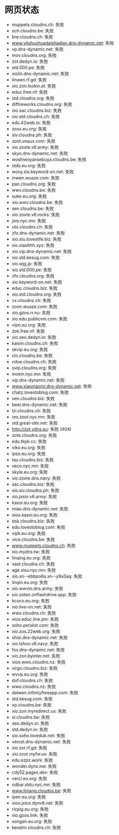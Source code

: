 # 网页状态
- muppets.cloudns.ch: 失败
- sch.cloudns.be: 失败
- bre.cloudns.ch: 失败
- www.yiluhuohuadaishadian.dns-dynamic.net: 失败
- vp.dns-dynamic.net: 失败
- mov.cloudns.org: 失败
- zot.dedyn.io: 失败
- std.000.pe: 失败
- xiolin.dns-dynamic.net: 失败
- linwen.rf.gd: 失败
- xio.zon.lookin.at: 失败
- educ.free.nf: 失败
- std.cloudns.org: 失败
- diffireworks.cloudns.org: 失败
- xio.sac.cloudns.biz: 失败
- xio.std.cloudns.ch: 失败
- edu.42web.io: 失败
- zosx.eu.org: 失败
- siv.cloudns.ph: 失败
- zoot.unaux.com: 失败
- xio.zoxte.v6.army: 失败
- skyo.dns-dynamic.net: 失败
- woshiwoyansebuya.cloudns.be: 失败
- stds.eu.org: 失败
- woxy.xio.keyword-on.net: 失败
- inwen.wuaze.com: 失败
- pan.cloudns.org: 失败
- wwv.cloudns.be: 失败
- suke.eu.org: 失败
- xio.wwv.cloudns.be: 失败
- sen.cloudns.be: 失败
- xio.zoxte.v6.rocks: 失败
- jxio.nyc.mn: 失败
- uto.cloudns.ch: 失败
- zfo.dns-dynamic.net: 失败
- xio.stu.loveslife.biz: 失败
- xio.xiaohhh.xyz: 失败
- xio.vip.dns-dynamic.net: 失败
- xio.std.kesug.com: 失败
- xio.wjg.jp: 失败
- xio.std.000.pe: 失败
- zfo.cloudns.org: 失败
- xio.keyword-on.net: 失败
- educ.cloudns.biz: 失败
- xio.std.cloudns.org: 失败
- vx.cloudns.ch: 失败
- zoon.wuaze.com: 失败
- xio.gzos.rr.nu: 失败
- xio.edu.publicvm.com: 失败
- vipn.eu.org: 失败
- zok.free.nf: 失败
- xio.xeo.dedyn.io: 失败
- kaixin.cloudns.ch: 失败
- skvip.eu.org: 失败
- clo.cloudns.be: 失败
- cdue.cloudns.ch: 失败
- svip.cloudns.org: 失败
- mokin.nyc.mn: 失败
- vip.dns-dynamic.net: 失败
- www.xiaomaomi.dns-dynamic.net: 失败
- chatz.lovestoblog.com: 失败
- ven.cloudns.biz: 失败
- beer.dns-dynamic.net: 失败
- lzi.cloudns.ch: 失败
- res.zoot.nyc.mn: 失败
- std.great-site.net: 失败
- http://zot.ydns.eu: 失败 (404)
- zote.cloudns.org: 失败
- edu.tkpk.cc: 失败
- viko.eu.org: 失败
- ipzo.eu.org: 失败
- tau.cloudns.biz: 失败
- veco.nyc.mn: 失败
- skyle.eu.org: 失败
- xio.zoxte.dns.navy: 失败
- sac.cloudns.biz: 失败
- xio.siv.cloudns.ph: 失败
- xio.jxsio.v6.army: 失败
- kaxoi.eu.org: 失败
- miao.dns-dynamic.net: 失败
- xioo.kaxoi.eu.org: 失败
- dsk.cloudns.biz: 失败
- edu.lovestoblog.com: 失败
- vipk.eu.org: 失败
- vice.cloudns.be: 失败
- www.muppets.cloudns.ch: 失败
- xio.mydns.tw: 失败
- linqing.eu.org: 失败
- vast.cloudns.ch: 失败
- age.xisu.nyc.mn: 失败
- xio.xn--ebbpo8a.xn--y9a3aq: 失败
- linqin.eu.org: 失败
- xio.wwvio.dns.army: 失败
- xio.zoten.onflashdrive.app: 失败
- kcoco.eu.org: 失败
- xio.live-on.net: 失败
- wwo.cloudns.ch: 失败
- xioo.educ.line.pm: 失败
- soho.perslist.com: 失败
- xio.zos.22web.org: 失败
- shisi.dns-dynamic.net: 失败
- xio.lzhoo.v6.navy: 失败
- fox.dns-dynamic.net: 失败
- xio.zon.byinter.net: 失败
- xioo.wwo.cloudns.nz: 失败
- virgo.cloudns.biz: 失败
- wvvp.eu.org: 失败
- duf.cloudns.ch: 失败
- wwo.cloudns.nz: 失败
- daiwen.infinityfreeapp.com: 失败
- std.kesug.com: 失败
- vp.cloudns.be: 失败
- xio.zon.myredirect.us: 失败
- si.cloudns.be: 失败
- xeo.dedyn.io: 失败
- std.dedyn.io: 失败
- xio.soho.lovedub.net: 失败
- vercel.dns-dynamic.net: 失败
- xio.zot.rf.gd: 失败
- xio.zoot.myfw.us: 失败
- edu.ezpz.work: 失败
- wonder.dynx.me: 失败
- cdy52.pages.dev: 失败
- vercl.eu.org: 失败
- odbar.stdu.nyc.mn: 失败
- www.liniang.cloudns.be: 失败
- ipen.eu.org: 失败
- xioo.jxios.dynv6.net: 失败
- ricpig.eu.org: 失败
- xio.gzos.link: 失败
- xongan.eu.org: 失败
- kenelm.cloudns.ch: 失败
